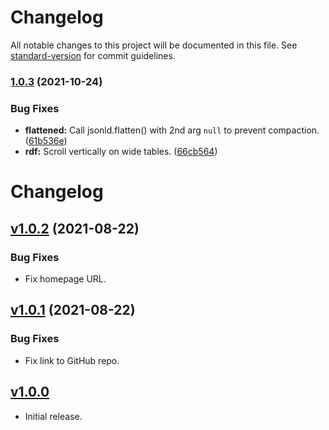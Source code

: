 # Changelog

All notable changes to this project will be documented in this file. See [standard-version](https://github.com/conventional-changelog/standard-version) for commit guidelines.

### [1.0.3](https://github.com/about-code/vuepress-plugin-jsonld-playground/compare/v1.0.2...v1.0.3) (2021-10-24)


### Bug Fixes

* **flattened:** Call jsonld.flatten() with 2nd arg `null` to prevent compaction. ([61b536e](https://github.com/about-code/vuepress-plugin-jsonld-playground/commit/61b536e8fee696a65b69f3e1f4c02c382770995c))
* **rdf:** Scroll vertically on wide tables. ([66cb564](https://github.com/about-code/vuepress-plugin-jsonld-playground/commit/66cb56442a6b11030c4550547a444706779c3e2a))

# Changelog

## [v1.0.2](https://github.com/about-code/vuepress-plugin-jsonld-playground/compare/v1.0.0...v1.0.2) (2021-08-22)

### Bug Fixes

* Fix homepage URL.

## [v1.0.1](https://github.com/about-code/vuepress-plugin-jsonld-playground/compare/v1.0.0...v1.0.1) (2021-08-22)

### Bug Fixes

* Fix link to GitHub repo.

## [v1.0.0](https://github.com/about-code/vuepress-plugin-jsonld-playground/commit/670a85)

* Initial release. 

